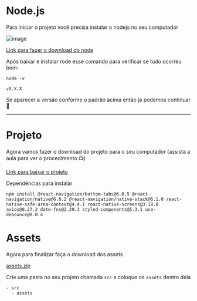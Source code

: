 # Node.js

Para iniciar o projeto você precisa instalar o nodejs no seu computador

![image](https://user-images.githubusercontent.com/28990749/218271083-85a5cd83-1935-4558-9ac4-5a34b91fc7ac.png)

[Link para fazer o download do node](https://nodejs.org/en/download/)

Após baixar e instalar rode esse comando para verificar se tudo ocorreu bem:

`node -v`

```
vX.X.X
```

Se aparecer a versão conforme o padrão acima então já podemos continuar 🚀

---

# Projeto

Agora vamos fazer o download do projeto para o seu computador (assista a aula para ver o procedimento 📺)

[Link para baixar o projeto](https://github.com/ismaelsousa/tv-maze-starter)


Dependências para instalar

```
npm install @react-navigation/bottom-tabs@6.0.5 @react-navigation/native@6.0.2 @react-navigation/native-stack@6.1.0 react-native-safe-area-context@4.4.1 react-native-screens@3.18.0 axios@0.27.2 date-fns@2.29.3 styled-components@5.3.1 use-debounce@8.0.4

```

# Assets

Agora para finalizar faça o download dos assets 

[assets.zip](https://github.com/ismaelsousa/RNI/files/10714279/assets.zip)

Crie uma pasta no seu projeto chamada `src` e coloque os `assets` dentro dela

```
- src
  - assets
```
